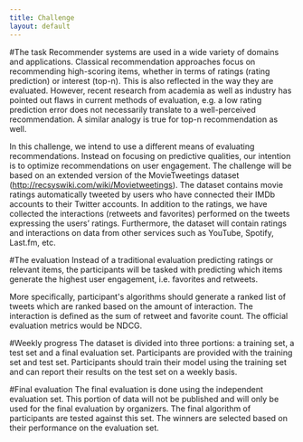 ```yaml
---
title: Challenge
layout: default
---
```

#The task
Recommender systems are used in a wide variety of domains and applications. Classical recommendation approaches focus on recommending high-scoring items, whether in terms of ratings (rating prediction) or interest (top-n). This is also reflected in the way they are evaluated. However, recent research from academia as well as industry has pointed out flaws in current methods of evaluation, e.g. a low rating prediction error does not necessarily translate to a well-perceived recommendation. A similar analogy is true for top-n recommendation as well.

In this challenge, we intend to use a different means of evaluating recommendations. Instead on focusing on predictive qualities, our intention is to optimize recommendations on user engagement.
The challenge will be based on an extended version of the MovieTweetings dataset (http://recsyswiki.com/wiki/Movietweetings). The dataset contains movie ratings automatically tweeted by users who have connected their IMDb accounts to their Twitter accounts. In addition to the ratings, we have collected the interactions (retweets and favorites) performed on the tweets expressing the users’ ratings. Furthermore, the dataset will contain ratings and interactions on data from other services such as YouTube, Spotify, Last.fm, etc.


#The evaluation
Instead of a traditional evaluation predicting ratings or relevant items, the participants will be tasked with predicting which items generate the highest user engagement, i.e. favorites and retweets.

More specifically, participant's algorithms should generate a ranked list of tweets which are ranked based on the amount of interaction. The interaction is defined as the sum of retweet and favorite count. The official evaluation metrics would be NDCG.

#Weekly progress
The dataset is divided into three portions: a training set, a test set and a final evaluation set. Participants are provided with the training set and test set. Participants should train their model using the training set and can report their results on the test set on a weekly basis.


#Final evaluation
The final evaluation is done using the independent evaluation set. This portion of data will not be published and will only be used for the final evaluation by organizers. The final algorithm of participants are tested against this set. The winners are selected based on their performance on the evaluation set.
